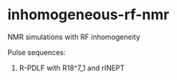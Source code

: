 # inhomogeneous-rf-nmr
NMR simulations with RF inhomogeneity

Pulse sequences:
1. R-PDLF with R18^7_1 and rINEPT
